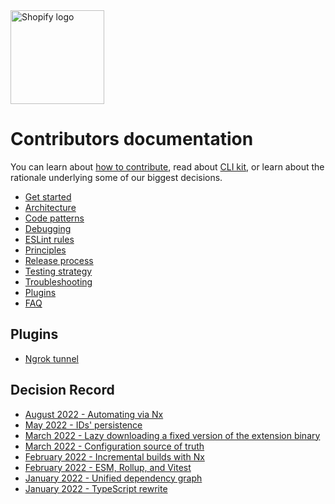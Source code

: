 <img src="https://github.com/Shopify/shopify-cli/raw/main/assets/logo.png" alt="Shopify logo" width="150">

# Contributors documentation

You can learn about [how to contribute](./introduction), read about
[CLI kit](./Kit:-Introduction), or learn about the rationale underlying some of
our biggest decisions.

* [Get started](./get-started.md)
* [Architecture](./architecture.md)
* [Code patterns](./code-patterns.md)
* [Debugging](./debugging.md)
* [ESLint rules](./eslint-rules.md)
* [Principles](./principles.md)
* [Release process](./release.md)
* [Testing strategy](./testing-strategy.md)
* [Troubleshooting](./troubleshooting.md)
* [Plugins](./plugins.md)
* [FAQ](./faq.md)

## Plugins
* [Ngrok tunnel](./plugins/ngrok.md)


## Decision Record
* [August 2022 - Automating via Nx](./decision-record/2022_08-automation-via-nx.md)
* [May 2022 - IDs' persistence](./decision-record/2022_05-IDs'-persistence.md)
* [March 2022 - Lazy downloading a fixed version of the extension binary](./decision-record/2022_03-Lazy-downloading-a-fixed-version-of-the-extension-binary.md)
* [March 2022 - Configuration source of truth](./decision-record/2022_03-Configuration-source-of-truth.md)
* [February 2022 - Incremental builds with Nx](./decision-record/2022_02-Incremental-builds-with-Nx.md)
* [February 2022 - ESM, Rollup, and Vitest](./decision-record/2022_02-ESM,-Rollup,-and-Vitest.md)
* [January 2022 - Unified dependency graph](./decision-record/2022_01-unified-dependency-graph.md)
* [January 2022 - TypeScript rewrite](./decision-record/2022_01-TypeScript-rewrite.md)
